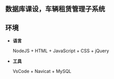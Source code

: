 ## 数据库课设，车辆租赁管理子系统

## 环境

- **语言**

  NodeJS + HTML + JavaScript + CSS + jQuery

- **工具**

  VsCode + Navicat + MySQL